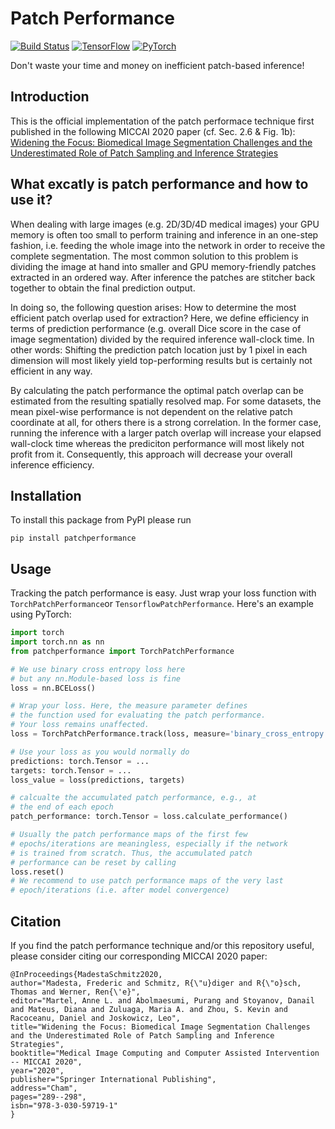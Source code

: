 # Patch Performance
[![Build Status](https://img.shields.io/travis/IPMI-ICNS-UKE/patch-performance/master?style=flat-square)](https://travis-ci.org/IPMI-ICNS-UKE/patch-performance)
[![TensorFlow](https://img.shields.io/badge/TensorFlow%20-%23FF6F00.svg?&style=flat-square&logo=TensorFlow&logoColor=white)](https://www.tensorflow.org)
[![PyTorch](https://img.shields.io/badge/PyTorch%20-%23EE4C2C.svg?&style=flat-square&logo=PyTorch&logoColor=white)](https://pytorch.org)

Don't waste your time and money on inefficient patch-based inference!

## Introduction
This is the official implementation of the patch performace technique first published in the following MICCAI 2020 paper (cf. Sec. 2.6 & Fig. 1b):
[Widening the Focus: Biomedical Image Segmentation Challenges and the Underestimated Role of Patch Sampling and Inference Strategies](https://rdcu.be/cbiyL)

## What excatly is patch performance and how to use it?
When dealing with large images (e.g. 2D/3D/4D medical images) your GPU memory is often too small to perform training and inference in an one-step fashion, i.e. feeding the whole image into the network in order to receive the complete segmentation. The most common solution to this problem is dividing the image at hand into smaller and GPU memory-friendly patches extracted in an ordered way. After inference the patches are stitcher back together to obtain the final prediction output.  

In doing so, the following question arises: How to determine the most efficient patch overlap used for extraction? Here, we define efficiency in terms of prediction performance (e.g. overall Dice score in the case of image segmentation) divided by the required inference wall-clock time. In other words: Shifting the prediction patch location just by 1 pixel in each dimension will most likely yield top-performing results but is certainly not efficient in any way.

By calculating the patch performance the optimal patch overlap can be estimated from the resulting spatially resolved map. For some datasets, the mean pixel-wise performance is not dependent on the relative patch coordinate at all, for others there is a strong correlation.
In the former case, running the inference with a larger patch overlap will increase your elapsed wall-clock time whereas the prediciton performance will most likely not profit from it. Consequently, this approach will decrease your overall inference efficiency.

## Installation
To install this package from PyPI please run
```shell
pip install patchperformance
```

## Usage
Tracking the patch performance is easy. Just wrap your loss function with `TorchPatchPerformance`or `TensorflowPatchPerformance`.
Here's an example using PyTorch:
```python
import torch
import torch.nn as nn
from patchperformance import TorchPatchPerformance

# We use binary cross entropy loss here
# but any nn.Module-based loss is fine
loss = nn.BCELoss()

# Wrap your loss. Here, the measure parameter defines
# the function used for evaluating the patch performance.
# Your loss remains unaffected.
loss = TorchPatchPerformance.track(loss, measure='binary_cross_entropy')

# Use your loss as you would normally do
predictions: torch.Tensor = ...
targets: torch.Tensor = ...
loss_value = loss(predictions, targets)

# calcualte the accumulated patch performance, e.g., at
# the end of each epoch
patch_performance: torch.Tensor = loss.calculate_performance()

# Usually the patch performance maps of the first few
# epochs/iterations are meaningless, especially if the network
# is trained from scratch. Thus, the accumulated patch
# performance can be reset by calling
loss.reset()
# We recommend to use patch performance maps of the very last
# epoch/iterations (i.e. after model convergence)
```

## Citation
If you find the patch performance technique and/or this repository useful, please consider citing our corresponding MICCAI 2020 paper:
```
@InProceedings{MadestaSchmitz2020,
author="Madesta, Frederic and Schmitz, R{\"u}diger and R{\"o}sch, Thomas and Werner, Ren{\'e}",
editor="Martel, Anne L. and Abolmaesumi, Purang and Stoyanov, Danail and Mateus, Diana and Zuluaga, Maria A. and Zhou, S. Kevin and Racoceanu, Daniel and Joskowicz, Leo",
title="Widening the Focus: Biomedical Image Segmentation Challenges and the Underestimated Role of Patch Sampling and Inference Strategies",
booktitle="Medical Image Computing and Computer Assisted Intervention -- MICCAI 2020",
year="2020",
publisher="Springer International Publishing",
address="Cham",
pages="289--298",
isbn="978-3-030-59719-1"
}
```

